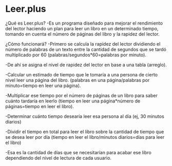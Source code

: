# Leer.plus
¿Qué es Leer.plus?
  -Es un programa diseñado para mejorar el rendimiento del lector haciendo un plan para leer un libro en un determinado tiempo, tomando en cuenta el número de páginas del libro y la rapidez del lector.

¿Cómo funcionará?
  -Primero se calcula la rapidez del lector dividiendo el número de palabras de un texto entre la cantidad de segundos que se tardó multiplicado por 60 (palabras/segundos*60=palabras por minuto).

  -De ahí se asigna el nivel de rapidez del lector en base a una tabla (arreglo).

  -Calcular un estimado de tiempo que le tomaría a una persona de cierto nivel leer una página del libro. (palabras en una página/palabras por minuto=tiempo en leer una página).

  -Multiplicar ese tiempo por el número de páginas de un libro para saber cuánto tardaría en leerlo (tiempo en leer una página*número de páginas=tiempo en leer el libro).

  -Determinar cuánto tiempo desearía leer esa persona al día (ej, 30 minutos diarios)

  -Dividir el tiempo en total para leer el libro sobre la cantidad de tiempo que se desea leer por día (tiempo en leer el libro/minutos diarios=días para leer el libro)

  -Esa es la cantidad de días que se necesitarían para acabar ese libro dependiendo del nivel de lectura de cada usuario.
  
  
